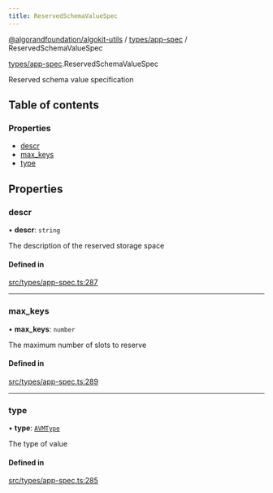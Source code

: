 ```yaml
---
title: ReservedSchemaValueSpec
---
```

[@algorandfoundation/algokit-utils](/reference/algokit-utils-ts/api/readme/) / [types/app-spec](/reference/algokit-utils-ts/api/modules/types_app_spec/) / ReservedSchemaValueSpec



[types/app-spec](/reference/algokit-utils-ts/api/modules/types_app_spec/).ReservedSchemaValueSpec

Reserved schema value specification

## Table of contents

### Properties

- [descr](#descr)
- [max\_keys](#max_keys)
- [type](#type)

## Properties

### descr

• **descr**: `string`

The description of the reserved storage space

#### Defined in

[src/types/app-spec.ts:287](https://github.com/algorandfoundation/algokit-utils-ts/blob/main/src/types/app-spec.ts#L287)

___

### max\_keys

• **max\_keys**: `number`

The maximum number of slots to reserve

#### Defined in

[src/types/app-spec.ts:289](https://github.com/algorandfoundation/algokit-utils-ts/blob/main/src/types/app-spec.ts#L289)

___

### type

• **type**: [`AVMType`](/reference/algokit-utils-ts/api/modules/types_app_spec/#avmtype)

The type of value

#### Defined in

[src/types/app-spec.ts:285](https://github.com/algorandfoundation/algokit-utils-ts/blob/main/src/types/app-spec.ts#L285)